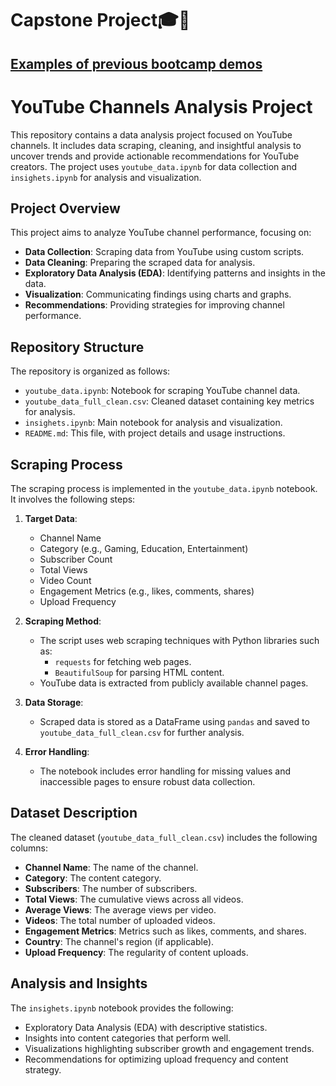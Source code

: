 # Capstone Project🎓🥳
## [Examples of previous bootcamp demos](https://drive.google.com/drive/folders/1MEL3hZiofg_4rksTD8txyPIlGYkz8NYU?usp=drive_link)



# YouTube Channels Analysis Project

This repository contains a data analysis project focused on YouTube channels. It includes data scraping, cleaning, and insightful analysis to uncover trends and provide actionable recommendations for YouTube creators. The project uses `youtube_data.ipynb` for data collection and `insighets.ipynb` for analysis and visualization.

## Project Overview

This project aims to analyze YouTube channel performance, focusing on:

- **Data Collection**: Scraping data from YouTube using custom scripts.
- **Data Cleaning**: Preparing the scraped data for analysis.
- **Exploratory Data Analysis (EDA)**: Identifying patterns and insights in the data.
- **Visualization**: Communicating findings using charts and graphs.
- **Recommendations**: Providing strategies for improving channel performance.

## Repository Structure

The repository is organized as follows:

- `youtube_data.ipynb`: Notebook for scraping YouTube channel data.
- `youtube_data_full_clean.csv`: Cleaned dataset containing key metrics for analysis.
- `insighets.ipynb`: Main notebook for analysis and visualization.
- `README.md`: This file, with project details and usage instructions.

## Scraping Process

The scraping process is implemented in the `youtube_data.ipynb` notebook. It involves the following steps:

1. **Target Data**:
   - Channel Name
   - Category (e.g., Gaming, Education, Entertainment)
   - Subscriber Count
   - Total Views
   - Video Count
   - Engagement Metrics (e.g., likes, comments, shares)
   - Upload Frequency

2. **Scraping Method**:
   - The script uses web scraping techniques with Python libraries such as:
     - `requests` for fetching web pages.
     - `BeautifulSoup` for parsing HTML content.
   - YouTube data is extracted from publicly available channel pages.

3. **Data Storage**:
   - Scraped data is stored as a DataFrame using `pandas` and saved to `youtube_data_full_clean.csv` for further analysis.

4. **Error Handling**:
   - The notebook includes error handling for missing values and inaccessible pages to ensure robust data collection.

## Dataset Description

The cleaned dataset (`youtube_data_full_clean.csv`) includes the following columns:

- **Channel Name**: The name of the channel.
- **Category**: The content category.
- **Subscribers**: The number of subscribers.
- **Total Views**: The cumulative views across all videos.
- **Average Views**: The average views per video.
- **Videos**: The total number of uploaded videos.
- **Engagement Metrics**: Metrics such as likes, comments, and shares.
- **Country**: The channel's region (if applicable).
- **Upload Frequency**: The regularity of content uploads.

## Analysis and Insights

The `insighets.ipynb` notebook provides the following:

- Exploratory Data Analysis (EDA) with descriptive statistics.
- Insights into content categories that perform well.
- Visualizations highlighting subscriber growth and engagement trends.
- Recommendations for optimizing upload frequency and content strategy.